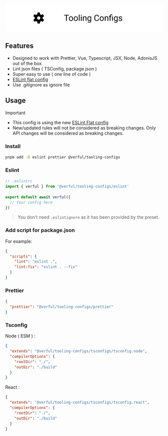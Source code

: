<div align="center">
  <img src="https://github.com/verful/tooling-configs/raw/main/.github/banner.png" width="1200px">
</div>

## Features

- Designed to work with Prettier, Vue, Typescript, JSX, Node, AdonisJS out of the box
- Lint json files ( TSConfig, package.json )
- Super easy to use ( one line of code )
- [ESLint flat config](https://eslint.org/docs/latest/use/configure/configuration-files-new)
- Use .gitignore as ignore file

## Usage

> [!IMPORTANT]
> - This config is using the new [ESLint Flat config](https://eslint.org/docs/latest/use/configure/configuration-files-new)
> - New/updated rules will not be considered as breaking changes. Only API changes will be considered as breaking changes.

### Install

```bash
pnpm add -D eslint prettier @verful/tooling-configs
```

### Eslint

```ts
// .eslintrc
import { verful } from '@verful/tooling-configs/eslint'

export default await verful({
  // Your config here
})
```

> You don't need `.eslintignore` as it has been provided by the preset.

### Add script for package.json

For example:

```json
{
  "scripts": {
    "lint": "eslint .",
    "lint:fix": "eslint . --fix"
  }
}
```

### Prettier

```json
{
  "prettier": "@verful/tooling-configs/prettier"
}
```

### Tsconfig

Node ( ESM ) : 

```json
{
  "extends": "@verful/tooling-configs/tsconfigs/tsconfig.node",
  "compilerOptions": {
    "rootDir": "./",
    "outDir": "./build"
  }
}
```

React : 
```json
{
  "extends": "@verful/tooling-configs/tsconfigs/tsconfig.react",
  "compilerOptions": {
    "rootDir": "./",
    "outDir": "./build"
  }
}
```
